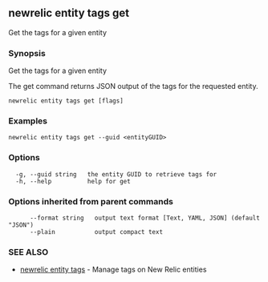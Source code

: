 ## newrelic entity tags get

Get the tags for a given entity

### Synopsis

Get the tags for a given entity

The get command returns JSON output of the tags for the requested entity.


```
newrelic entity tags get [flags]
```

### Examples

```
newrelic entity tags get --guid <entityGUID>
```

### Options

```
  -g, --guid string   the entity GUID to retrieve tags for
  -h, --help          help for get
```

### Options inherited from parent commands

```
      --format string   output text format [Text, YAML, JSON] (default "JSON")
      --plain           output compact text
```

### SEE ALSO

* [newrelic entity tags](newrelic_entity_tags.md)	 - Manage tags on New Relic entities

